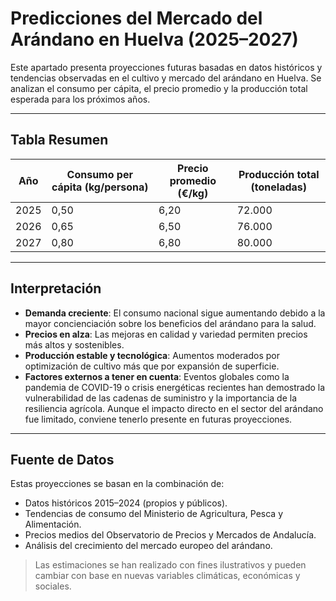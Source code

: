 # Predicciones del Mercado del Arándano en Huelva (2025–2027)

Este apartado presenta proyecciones futuras basadas en datos históricos y tendencias observadas en el cultivo y mercado del arándano en Huelva. Se analizan el consumo per cápita, el precio promedio y la producción total esperada para los próximos años.

---


## Tabla Resumen

| Año  | Consumo per cápita (kg/persona) | Precio promedio (€/kg) | Producción total (toneladas) |
|------|----------------------------------|-------------------------|-------------------------------|
| 2025 | 0,50                             | 6,20                    | 72.000                        |
| 2026 | 0,65                             | 6,50                    | 76.000                        |
| 2027 | 0,80                             | 6,80                    | 80.000                        |

---

## Interpretación

- **Demanda creciente**: El consumo nacional sigue aumentando debido a la mayor concienciación sobre los beneficios del arándano para la salud.
- **Precios en alza**: Las mejoras en calidad y variedad permiten precios más altos y sostenibles.
- **Producción estable y tecnológica**: Aumentos moderados por optimización de cultivo más que por expansión de superficie.
- **Factores externos a tener en cuenta**: Eventos globales como la pandemia de COVID-19 o crisis energéticas recientes han demostrado la vulnerabilidad de las cadenas de suministro y la importancia de la resiliencia agrícola. Aunque el impacto directo en el sector del arándano fue limitado, conviene tenerlo presente en futuras proyecciones.

---

## Fuente de Datos

Estas proyecciones se basan en la combinación de:
- Datos históricos 2015–2024 (propios y públicos).
- Tendencias de consumo del Ministerio de Agricultura, Pesca y Alimentación.
- Precios medios del Observatorio de Precios y Mercados de Andalucía.
- Análisis del crecimiento del mercado europeo del arándano.

> Las estimaciones se han realizado con fines ilustrativos y pueden cambiar con base en nuevas variables climáticas, económicas y sociales.
